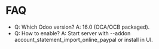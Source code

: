 # FAQ

- Q: Which Odoo version? A: 16.0 (OCA/OCB packaged).
- Q: How to enable? A: Start server with --addon account_statement_import_online_paypal or install in UI.
